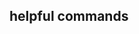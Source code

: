 ## helpful commands

<script src="https://gist.github.com/bottkars/0acdebbdcae86635fa4e955db5001e23.js"></script>

